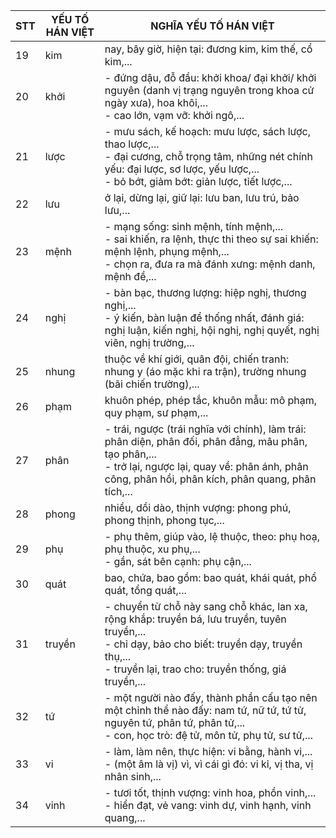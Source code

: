 STT | YẾU TỐ HÁN VIỆT | NGHĨA YẾU TỐ HÁN VIỆT
--- | --- | ---
19 | kim | nay, bây giờ, hiện tại: đương kim, kim thế, cổ kim,...
20 | khởi | - đứng dậu, đỗ đầu: khởi khoa/ đại khởi/ khởi nguyên (danh vị trạng nguyên trong khoa cử ngày xưa), hoa khôi,... <br>- cao lớn, vạm vỡ: khởi ngô,...
21 | lược | - mưu sách, kế hoạch: mưu lược, sách lược, thao lược,... <br>- đại cương, chỗ trọng tâm, những nét chính yếu: đại lược, sơ lược, yếu lược,... <br>- bỏ bớt, giảm bớt: giản lược, tỉết lược,...
22 | lưu | ở lại, dừng lại, giữ lại: lưu ban, lưu trú, bảo lưu,...
23 | mệnh | - mạng sống: sinh mệnh, tính mệnh,... <br>- sai khiến, ra lệnh, thực thi theo sự sai khiến: mệnh lệnh, phụng mệnh,... <br>- chọn ra, đưa ra mà đánh xưng: mệnh danh, mệnh đề,...
24 | nghị | - bàn bạc, thương lượng: hiệp nghị, thương nghị,... <br>- ý kiến, bàn luận để thống nhất, đánh giá: nghị luận, kiến nghị, hội nghị, nghị quyết, nghị viên, nghị trường,...
25 | nhung | thuộc về khí giới, quân đội, chiến tranh: nhung y (áo mặc khi ra trận), trường nhung (bãi chiến trường),...
26 | phạm | khuôn phép, phép tắc, khuôn mẫu: mô phạm, quy phạm, sư phạm,...
27 | phân | - trái, ngược (trái nghĩa với chính), làm trái: phân diện, phân đối, phân đẳng, mâu phân, tạo phân,... <br>- trở lại, ngược lại, quay về: phân ánh, phân công, phân hồi, phân kích, phân quang, phân tích,...
28 | phong | nhiều, dồi dào, thịnh vượng: phong phú, phong thịnh, phong tục,...
29 | phụ | - phụ thêm, giúp vào, lệ thuộc, theo: phụ hoạ, phụ thuộc, xu phụ,... <br>- gần, sát bên cạnh: phụ cận,...
30 | quát | bao, chứa, bao gồm: bao quát, khái quát, phổ quát, tổng quát,...
31 | truyền | - chuyển từ chỗ này sang chỗ khác, lan xa, rộng khắp: truyền bá, lưu truyền, tuyên truyền,... <br>- chỉ dạy, bảo cho biết: truyền dạy, truyền thụ,... <br>- truyền lại, trao cho: truyền thống, giá truyền,...
32 | tứ | - một người nào đấy, thành phần cấu tạo nên một chỉnh thể nào đấy: nam tứ, nữ tứ, tứ tử, nguyên tứ, phân tứ, phân tử,... <br>- con, học trò: đệ tử, môn tử, phụ tử, sư tử,...
33 | vi | - làm, làm nên, thực hiện: vi bằng, hành vi,... <br>- (một âm là vị) vì, vì cái gì đó: vi kỉ, vị tha, vị nhân sinh,...
34 | vinh | - tươi tốt, thịnh vượng: vinh hoa, phồn vinh,... <br>- hiển đạt, vẻ vang: vinh dự, vinh hạnh, vinh quang,...